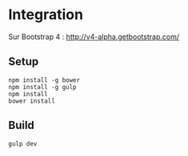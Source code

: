 # Integration
Sur Bootstrap 4 : http://v4-alpha.getbootstrap.com/

## Setup

```
npm install -g bower
npm install -g gulp
npm install
bower install
```

## Build

```
gulp dev
```
